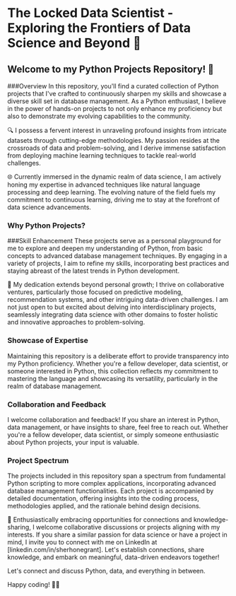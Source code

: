 # The Locked Data Scientist - Exploring the Frontiers of Data Science and Beyond 🚀

## Welcome to my Python Projects Repository! 👋

###Overview
In this repository, you'll find a curated collection of Python projects that I've crafted to continuously sharpen my skills and showcase a diverse skill set in database management. As a Python enthusiast, I believe in the power of hands-on projects to not only enhance my proficiency but also to demonstrate my evolving capabilities to the community.

🔍 I possess a fervent interest in unraveling profound insights from intricate datasets through cutting-edge methodologies. My passion resides at the crossroads of data and problem-solving, and I derive immense satisfaction from deploying machine learning techniques to tackle real-world challenges.

🌐 Currently immersed in the dynamic realm of data science, I am actively honing my expertise in advanced techniques like natural language processing and deep learning. The evolving nature of the field fuels my commitment to continuous learning, driving me to stay at the forefront of data science advancements.

### Why Python Projects?

###Skill Enhancement
These projects serve as a personal playground for me to explore and deepen my understanding of Python, from basic concepts to advanced database management techniques. By engaging in a variety of projects, I aim to refine my skills, incorporating best practices and staying abreast of the latest trends in Python development.

🌱 My dedication extends beyond personal growth; I thrive on collaborative ventures, particularly those focused on predictive modeling, recommendation systems, and other intriguing data-driven challenges. I am not just open to but excited about delving into interdisciplinary projects, seamlessly integrating data science with other domains to foster holistic and innovative approaches to problem-solving.

### Showcase of Expertise
Maintaining this repository is a deliberate effort to provide transparency into my Python proficiency. Whether you're a fellow developer, data scientist, or someone interested in Python, this collection reflects my commitment to mastering the language and showcasing its versatility, particularly in the realm of database management.

### Collaboration and Feedback
I welcome collaboration and feedback! If you share an interest in Python, data management, or have insights to share, feel free to reach out. Whether you're a fellow developer, data scientist, or simply someone enthusiastic about Python projects, your input is valuable.

### Project Spectrum
The projects included in this repository span a spectrum from fundamental Python scripting to more complex applications, incorporating advanced database management functionalities. Each project is accompanied by detailed documentation, offering insights into the coding process, methodologies applied, and the rationale behind design decisions.

💼 Enthusiastically embracing opportunities for connections and knowledge-sharing, I welcome collaborative discussions or projects aligning with my interests. If you share a similar passion for data science or have a project in mind, I invite you to connect with me on LinkedIn at [linkedin.com/in/sherhonegrant]. Let's establish connections, share knowledge, and embark on meaningful, data-driven endeavors together!

Let's connect and discuss Python, data, and everything in between.

Happy coding! 🐍🚀













